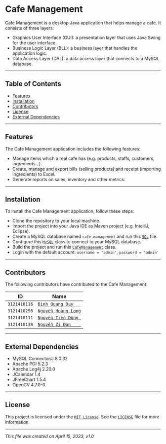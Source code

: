 # Cafe Management

Cafe Management is a desktop Java application that helps manage a cafe. It consists of three layers:<br>

- Graphics User Interface (GUI): a presentation layer  that uses Java Swing for the user interface.
- Business Logic Layer (BLL): a business layer that handles the application logic.
- Data Access Layer (DAL): a data access layer that connects to a MySQL database.

___

## Table of Contents

- [Features](#features)
- [Installation](#installation)
- [Contributors](#contributors)
- [License](#license)
- [External Dependencies](#external-dependencies)

___

## Features

The Cafe Management application includes the following features:

- Manage items which a real cafe has (e.g. products, staffs, customers, ingredients...).
- Create, manage and export bills (selling products) and receipt (importing ingredients) to Excel.
- Generate reports on sales, inventory and other metrics.

___

## Installation

To install the Cafe Management application, follow these steps:

- Clone the repository to your local machine.
- Import the project into your Java IDE as Maven project (e.g. IntelliJ, Eclipse).
- Create a MySQL database named `cafe-management` and run this [`SQL`](database/cafe_db.sql) file.
- Configure this [`MySQL`](src/com/cafe/DAL/MySQL.java) class to connect to your MySQL database.
- Build the project and run this [`CafeManagement`](src/com/cafe/main/CafeManagement.java) class.
- Login with the default account: `username = 'admin'`, `password = 'admin'`

___

## Contributors

The following contributors have contributed to the Cafe Management:

| **ID**       | **Name**                                              |
|--------------|-------------------------------------------------------|
| `3121410116` | [`Đinh Quang Duy   `](https://github.com/quangduy201) |
| `3121410296` | [`Nguyễn Hoàng Long`](https://github.com/LongBOTT)    |
| `3121410111` | [`Nguyễn Tiến Dũng `](https://github.com/Dungweb)     |
| `3121410138` | [`Nguyễn Zi Đan    `](https://github.com/zidan63)     |

___

## External Dependencies

- MySQL Connector/J 8.0.32
- Apache POI 5.2.3
- Apache Log4j 2.20.0
- JCalendar 1.4
- JFreeChart 1.5.4
- OpenCV 4.7.0-0

___

## License

This project is licensed under the [`MIT License`](https://opensource.org/licenses/MIT).
See the [`LICENSE`](LICENSE) file for more information.

___

_This file was created on April 15, 2023, v1.0_
